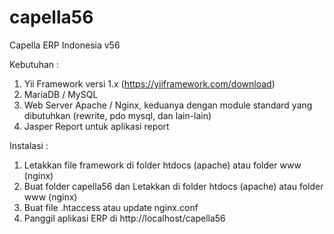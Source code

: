 # capella56
Capella ERP Indonesia v56

Kebutuhan :
1. Yii Framework versi 1.x (https://yiiframework.com/download)
2. MariaDB / MySQL
3. Web Server Apache / Nginx, keduanya dengan module standard yang dibutuhkan (rewrite, pdo mysql, dan lain-lain)
4. Jasper Report untuk aplikasi report

Instalasi :
1. Letakkan file framework di folder htdocs (apache) atau folder www (nginx)
2. Buat folder capella56 dan Letakkan di folder htdocs (apache) atau folder www (nginx)
3. Buat file .htaccess atau update nginx.conf
4. Panggil aplikasi ERP di http://localhost/capella56
